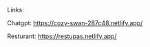   Links:

  Chatgpt: https://cozy-swan-287c48.netlify.app/

    
  Resturant: https://restupas.netlify.app/
    
